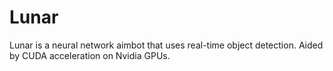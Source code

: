 # Lunar
Lunar is a neural network aimbot that uses real-time object detection. Aided by CUDA acceleration on Nvidia GPUs.
